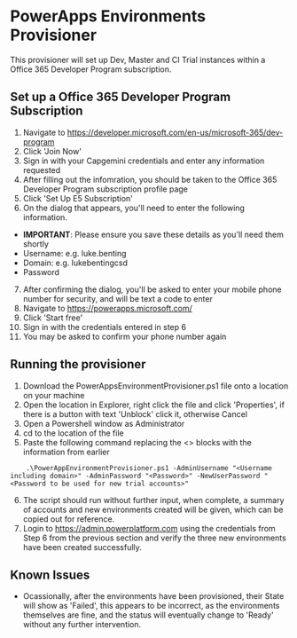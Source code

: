 # PowerApps Environments Provisioner

This provisioner will set up Dev, Master and CI Trial instances within a Office 365 Developer Program subscription.

## Set up a Office 365 Developer Program Subscription

1. Navigate to https://developer.microsoft.com/en-us/microsoft-365/dev-program
2. Click 'Join Now'
3. Sign in with your Capgemini credentials and enter any information requested
4. After filling out the infomration, you should be taken to the Office 365 Developer Program subscription profile page
5. Click 'Set Up E5 Subscription'
6. On the dialog that appears, you'll need to enter the following information. 
  - **IMPORTANT**: Please ensure you save these details as you'll need them shortly
  - Username: e.g. luke.benting
  - Domain: e.g. lukebentingcsd
  - Password
7. After confirming the dialog, you'll be asked to enter your mobile phone number for security, and will be text a code to enter
8. Navigate to https://powerapps.microsoft.com/
9. Click 'Start free'
10. Sign in with the credentials entered in step 6
11. You may be asked to confirm your phone number again

## Running the provisioner

1. Download the PowerAppsEnvironmentProvisioner.ps1 file onto a location on your machine
2. Open the location in Explorer, right click the file and click 'Properties', if there is a button with text 'Unblock' click it, otherwise Cancel
3. Open a Powershell window as Administrator
4. cd to the location of the file
5. Paste the following command replacing the <> blocks with the information from earlier
```
	.\PowerAppEnvironmentProvisioner.ps1 -AdminUsername "<Username including domain>" -AdminPassword "<Password>" -NewUserPassword "<Password to be used for new trial accounts>"
```
6. The script should run without further input, when complete, a summary of accounts and new environments created will be given, which can be copied out for reference.
7. Login to https://admin.powerplatform.com using the credentials from Step 6 from the previous section and verify the three new environments have been created successfully.

## Known Issues

- Ocassionally, after the environments have been provisioned, their State will show as 'Failed', this appears to be incorrect, as the environments themselves are fine, and the status will eventually change to 'Ready' without any further intervention.
